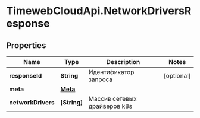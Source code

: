# TimewebCloudApi.NetworkDriversResponse

## Properties

Name | Type | Description | Notes
------------ | ------------- | ------------- | -------------
**responseId** | **String** | Идентификатор запроса | [optional] 
**meta** | [**Meta**](Meta.md) |  | 
**networkDrivers** | **[String]** | Массив сетевых драйверов k8s | 


